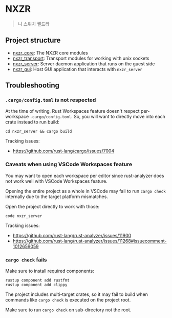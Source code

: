 # NXZR

> 니 스위치 쩔드라

## Project structure

- [nxzr_core](./nxzr_core/): The NXZR core modules
- [nxzr_transport](./nxzr_transport/): Transport modules for working with unix sockets
- [nxzr_server](./nxzr_server/): Server daemon application that runs on the guest side
- [nxzr_gui](./nxzr_gui/): Host GUI application that interacts with `nxzr_server`

## Troubleshooting

### `.cargo/config.toml` is not respected

At the time of writing, Rust Workspaces feature doesn't respect per-workspace `.cargo/config.toml`. So, you will want to directly move into each crate instead to run build:

```shell
cd nxzr_server && cargo build
```

Tracking issues:
- https://github.com/rust-lang/cargo/issues/7004

### Caveats when using VSCode Workspaces feature

You may want to open each workspace per editor since rust-analyzer does not work well with VSCode Workspaces feature.

Opening the entire project as a whole in VSCode may fail to run `cargo check` internally due to the target platform mismatches.

Open the project directly to work with those:

```shell
code nxzr_server
```

Tracking issues:
- https://github.com/rust-lang/rust-analyzer/issues/11900
- https://github.com/rust-lang/rust-analyzer/issues/11268#issuecomment-1012659059

### `cargo check` fails

Make sure to install required components:

```shell
rustup component add rustfmt
rustup component add clippy
```

The project includes multi-target crates, so it may fail to build when commands like `cargo check` is executed on the project root.

Make sure to run `cargo check` on sub-directory not the root.
